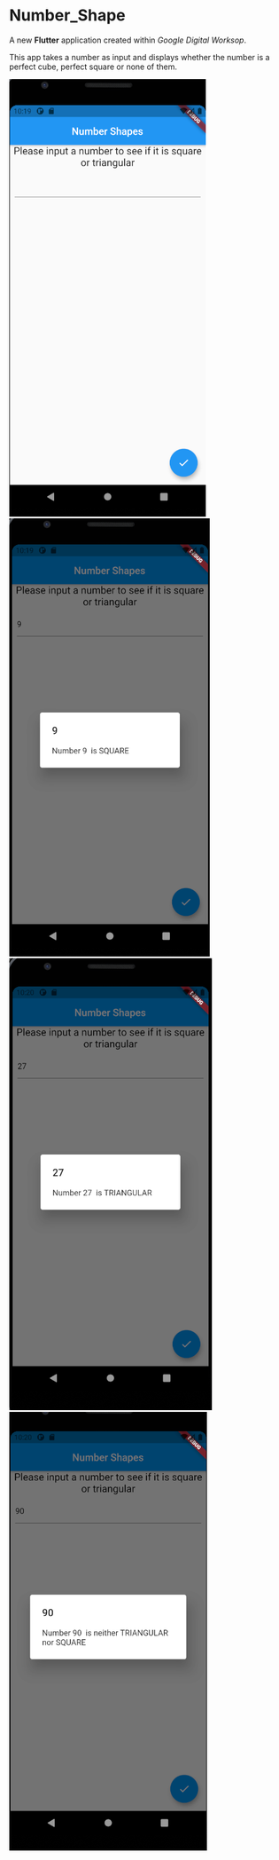 # Number_Shape

A new **Flutter** application created within *Google Digital Worksop*.

This app takes a number as input and displays whether the number is a perfect cube, perfect square or none of them.

![S1](https://github.com/AlinaCalmis/Number-Shapes/blob/master/screenshots/NS1.png)       
![S2](https://github.com/AlinaCalmis/Number-Shapes/blob/master/screenshots/NS2.png)  
![S3](https://github.com/AlinaCalmis/Number-Shapes/blob/master/screenshots/NS3.png)       
![S4](https://github.com/AlinaCalmis/Number-Shapes/blob/master/screenshots/Untitled.png)
